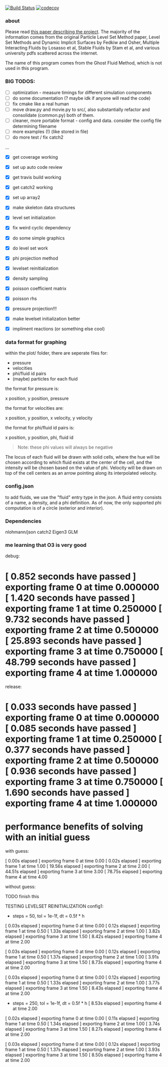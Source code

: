 [![Build Status](https://travis-ci.com/bpatmiller/gfm2d.svg?branch=master)](https://travis-ci.com/bpatmiller/gfm2d)
[![codecov](https://codecov.io/gh/bpatmiller/gfm2d/branch/master/graph/badge.svg)](https://codecov.io/gh/bpatmiller/gfm2d)

### about
Please read [this paper describing the project](writeup.pdf). The majority of the information comes from the original Particle Level Set Method paper, Level Set Methods and Dynamic Implicit Surfaces by Fedkiw and Osher, Multiple Interacting Fluids by Losasso et al, Stable Fluids by Stam et al, and various university pdfs scattered across the internet.

The name of this program comes from the Ghost Fluid Method, which is not used in this program.

### BIG TODOS:
* [ ] optimization - measure timings for different simulation components
* [ ] do some documentation (? maybe idk if anyone will read the code)
* [ ] fix cmake like a real human
* [ ] move draw.py and movie.py to src/, also substantially refactor and consolidate (common.py) both of them.
* [ ] cleaner, more portable format - config and data. consider the config file determining filename
* [ ] more examples (!) (like stored in file)
* [ ] do more test / fix catch2

...

* [x] get coverage working
* [x] set up auto code review
* [x] get travis build working
* [x] get catch2 working
* [x] set up array2
* [x] make skeleton data structures
* [x] level set initialization
* [x] fix weird cyclic dependency
* [x] do some simple graphics
* [x] do level set work
* [x] phi projection method
* [x] levelset reinitialization
* [x] density sampling
* [x] poisson coefficient matrix
* [x] poisson rhs
* [x] pressure projection!!!
* [x] make levelset initialization better
* [x] impliment reactions (or something else cool)


### data format for graphing
within the plot/ folder, there are seperate files for:
- pressure
- velocities
- phi/fluid id pairs
- (maybe) particles for each fluid
  
the format for pressure is:

x position, y position, pressure

the format for velocities are:

x position, y position, x velocity, y velocity

the format for phi/fluid id pairs is:

x position, y position, phi, fluid id

>Note: these phi values will always be negative

The locus of each fluid will be drawn with solid cells, where the hue will be chosen according to which fluid exists at the center of the cell, and the intensity will be chosen based on the value of phi.
Velocity will be drawn on top of the cell centers as an arrow pointing along its interpolated velocity.

### config.json

to add fluids, we use the "fluid" entry type in the json. A fluid entry consists of a name,
a density, and a phi definition. As of now, the only supported phi computation is of a circle
(exterior and interior).

### Dependencies
nlohmann/json
catch2
Eigen3
GLM

### me learning that O3 is very good
debug:

[ 0.852 seconds have passed ] exporting frame 0 at time 0.000000
[ 1.420 seconds have passed ] exporting frame 1 at time 0.250000
[ 9.732 seconds have passed ] exporting frame 2 at time 0.500000
[ 25.893 seconds have passed ] exporting frame 3 at time 0.750000
[ 48.799 seconds have passed ] exporting frame 4 at time 1.000000
=======================================================================

release:

[ 0.033 seconds have passed ] exporting frame 0 at time 0.000000
[ 0.085 seconds have passed ] exporting frame 1 at time 0.250000
[ 0.377 seconds have passed ] exporting frame 2 at time 0.500000
[ 0.936 seconds have passed ] exporting frame 3 at time 0.750000
[ 1.690 seconds have passed ] exporting frame 4 at time 1.000000
===============================================================================

# performance benefits of solving with an initial guess
with guess:

[ 0.00s elapsed ] exporting frame 0 at time 0.00
[ 0.02s elapsed ] exporting frame 1 at time 1.00
[ 19.56s elapsed ] exporting frame 2 at time 2.00
[ 44.51s elapsed ] exporting frame 3 at time 3.00
[ 78.75s elapsed ] exporting frame 4 at time 4.00

without guess:

TODO finish this


TESTING LEVELSET REINITIALIZATION
config1:
- steps = 50, tol = 1e-1f, dt = 0.5f * h

[ 0.03s elapsed ] exporting frame 0 at time 0.00
[ 0.12s elapsed ] exporting frame 1 at time 0.50
[ 1.33s elapsed ] exporting frame 2 at time 1.00
[ 3.82s elapsed ] exporting frame 3 at time 1.50
[ 8.42s elapsed ] exporting frame 4 at time 2.00

[ 0.03s elapsed ] exporting frame 0 at time 0.00
[ 0.12s elapsed ] exporting frame 1 at time 0.50
[ 1.37s elapsed ] exporting frame 2 at time 1.00
[ 3.91s elapsed ] exporting frame 3 at time 1.50
[ 8.73s elapsed ] exporting frame 4 at time 2.00

[ 0.03s elapsed ] exporting frame 0 at time 0.00
[ 0.12s elapsed ] exporting frame 1 at time 0.50
[ 1.33s elapsed ] exporting frame 2 at time 1.00
[ 3.77s elapsed ] exporting frame 3 at time 1.50
[ 8.43s elapsed ] exporting frame 4 at time 2.00

- steps = 250, tol = 1e-1f, dt = 0.5f * h
[ 8.53s elapsed ] exporting frame 4 at time 2.00

[ 0.02s elapsed ] exporting frame 0 at time 0.00
[ 0.11s elapsed ] exporting frame 1 at time 0.50
[ 1.34s elapsed ] exporting frame 2 at time 1.00
[ 3.74s elapsed ] exporting frame 3 at time 1.50
[ 8.27s elapsed ] exporting frame 4 at time 2.00

[ 0.03s elapsed ] exporting frame 0 at time 0.00
[ 0.12s elapsed ] exporting frame 1 at time 0.50
[ 1.37s elapsed ] exporting frame 2 at time 1.00
[ 3.93s elapsed ] exporting frame 3 at time 1.50
[ 8.50s elapsed ] exporting frame 4 at time 2.00